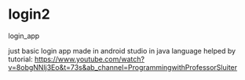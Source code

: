 # login2
login_app

just basic login app made in android studio in java language helped by tutorial:
https://www.youtube.com/watch?v=8obgNNlj3Eo&t=73s&ab_channel=ProgrammingwithProfessorSluiter
